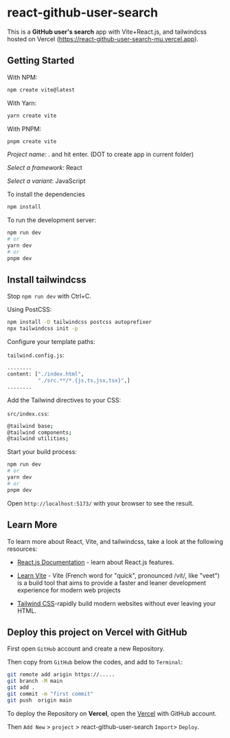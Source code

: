 # react-github-user-search
This is a **GitHub user's search** app with Vite+React.js, and tailwindcss hosted on Vercel (https://react-github-user-search-mu.vercel.app).

## Getting Started
With NPM:
```bash
npm create vite@latest
```
With Yarn:
```bash
yarn create vite
```
With PNPM:
```bash
pnpm create vite
```

*Project name*:  . and hit enter. (DOT to create app in current folder)

*Select a framework*: React

*Select a variant*: JavaScript

To install the dependencies
```bash
npm install
```

To run the development server:

```bash
npm run dev
# or
yarn dev
# or
pnpm dev
```
## Install tailwindcss
Stop `npm run dev` with Ctrl+C.

Using PostCSS:


```bash
npm install -D tailwindcss postcss autoprefixer
npx tailwindcss init -p
```
Configure your template paths:

`tailwind.config.js`:

```bash
........
content: ["./index.html",
          "./src.**/*.{js,ts,jsx,tsx}",]
........
```

Add the Tailwind directives to your CSS:

`src/index.css`:

```bash
@tailwind base;
@tailwind components;
@tailwind utilities;
```

Start your build process:

```bash
npm run dev
# or
yarn dev
# or
pnpm dev
```


Open `http://localhost:5173/` with your browser to see the result.

## Learn More

To learn more about React, Vite, and tailwindcss, take a look at the following resources:

- [React.js Documentation](https://react.dev/learn) - learn about React.js features.
- [Learn Vite](https://vitejs.dev/guide/) - Vite (French word for "quick", pronounced /vit/, like "veet") is a build tool that aims to provide a faster and leaner development experience for modern web projects

- [Tailwind CSS](https://tailwindcss.com/)-rapidly build modern websites without ever leaving your HTML.


## Deploy this project on Vercel with GitHub

First open `GitHub` account and create a new Repository.

Then copy from `GitHub` below the codes, and add to `Terminal`:
```bash
git remote add arigin https://.....
git branch -M main
git add .
git commit -m "first commit"
git push  origin main
```

To deploy the Repository on **Vercel**, open the [Vercel](https://vercel.com/new?utm_medium=default-template&filter=next.js&utm_source=create-next-app&utm_campaign=create-next-app-readme) with GitHub account. 

Then `Add New` > `project` >  react-github-user-search  `Import`> `Deploy`.
